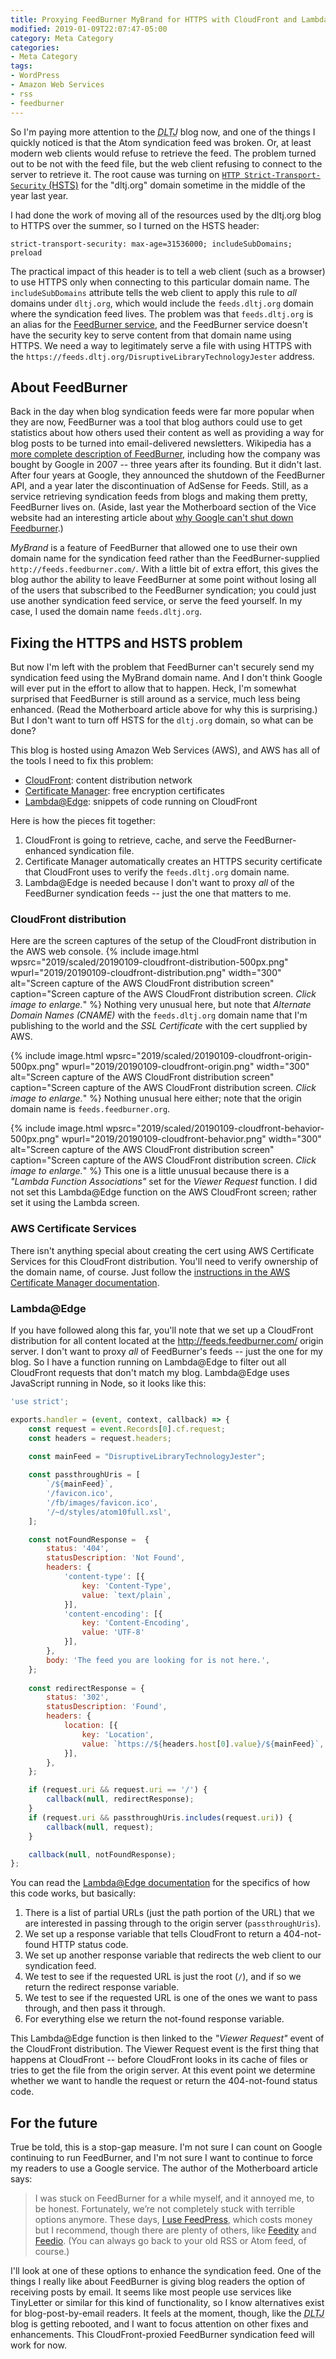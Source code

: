 ```yaml
---
title: Proxying FeedBurner MyBrand for HTTPS with CloudFront and Lambda at Edge
modified: 2019-01-09T22:07:47-05:00
category: Meta Category
categories:
- Meta Category
tags:
- WordPress
- Amazon Web Services
- rss
- feedburner
---
```

So I'm paying more attention to the <i><acronym title="Disruptive Library Technology Jester">DLTJ</acronym></i> blog now, and one of the things I quickly noticed is that the Atom syndication feed was broken.
Or, at least modern web clients would refuse to retrieve the feed.
The problem turned out to be not with the feed file, but the web client refusing to connect to the server to retrieve it.
The root cause was turning on [`HTTP Strict-Transport-Security` (HSTS)](https://developer.mozilla.org/en-US/docs/Web/HTTP/Headers/Strict-Transport-Security) for the "dltj.org" domain sometime in the middle of the year last year.

I had done the work of moving all of the resources used by the dltj.org blog to HTTPS over the summer, so I turned on the HSTS header:

```plaintext
strict-transport-security: max-age=31536000; includeSubDomains; preload
```

The practical impact of this header is to tell a web client (such as a browser) to use HTTPS only when connecting to this particular domain name.
The `includeSubDomains` attribute tells the web client to apply this rule to _all_ domains under `dltj.org`, which would include the `feeds.dltj.org` domain where the syndication feed lives.
The problem was that `feeds.dltj.org` is an alias for the [FeedBurner service](https://feedburner.google.com/), and the FeedBurner service doesn't have the security key to serve content from that domain name using HTTPS.
We need a way to legitimately serve a file with using HTTPS with the `https://feeds.dltj.org/DisruptiveLibraryTechnologyJester` address.

## About FeedBurner
Back in the day when blog syndication feeds were far more popular when they are now, FeedBurner was a tool that blog authors could use to get statistics about how others used their content as well as providing a way for blog posts to be turned into email-delivered newsletters.
Wikipedia has a [more complete description of FeedBurner](https://en.wikipedia.org/wiki/FeedBurner), including how the company was bought by Google in 2007 -- three years after its founding.
But it didn't last.
After four years at Google, they announced the shutdown of the FeedBurner API, and a year later the discontinuation of AdSense for Feeds.
Still, as a service retrieving syndication feeds from blogs and making them pretty, FeedBurner lives on.
(Aside, last year the Motherboard section of the Vice website had an interesting article about [why Google can't shut down Feedburner](https://motherboard.vice.com/en_us/article/ywqz4x/googles-forgotten-service-how-feedburner-became-a-zombie).)

*_MyBrand_* is a feature of FeedBurner that allowed one to use their own domain name for the syndication feed rather than the FeedBurner-supplied `http://feeds.feedburner.com/`.
With a little bit of extra effort, this gives the blog author the ability to leave FeedBurner at some point without losing all of the users that subscribed to the FeedBurner syndication; you could just use another syndication feed service, or serve the feed yourself.
In my case, I used the domain name `feeds.dltj.org`.

## Fixing the HTTPS and HSTS problem
But now I'm left with the problem that FeedBurner can't securely send my syndication feed using the MyBrand domain name.
And I don't think Google will ever put in the effort to allow that to happen.
Heck, I'm somewhat surprised that FeedBurner is still around as a service, much less being enhanced.
(Read the Motherboard article above for why this is surprising.)
But I don't want to turn off HSTS for the `dltj.org` domain, so what can be done?

This blog is hosted using Amazon Web Services (AWS), and AWS has all of the tools I need to fix this problem:

* [CloudFront](https://aws.amazon.com/cloudfront/): content distribution network
* [Certificate Manager](https://docs.aws.amazon.com/acm/latest/userguide/acm-overview.html): free encryption certificates
* [Lambda@Edge](https://docs.aws.amazon.com/lambda/latest/dg/lambda-edge.html): snippets of code running on CloudFront

Here is how the pieces fit together:

1. CloudFront is going to retrieve, cache, and serve the FeedBurner-enhanced syndication file.
2. Certificate Manager automatically creates an HTTPS security certificate that CloudFront uses to verify the `feeds.dltj.org` domain name.
3. Lambda@Edge is needed because I don't want to proxy _all_ of the FeedBurner syndication feeds -- just the one that matters to me.

### CloudFront distribution
Here are the screen captures of the setup of the CloudFront distribution in the AWS web console.
{% include image.html
    wpsrc="2019/scaled/20190109-cloudfront-distribution-500px.png"
    wpurl="2019/20190109-cloudfront-distribution.png"
    width="300"
    alt="Screen capture of the AWS CloudFront distribution screen"
    caption="Screen capture of the AWS CloudFront distribution screen. <i>Click image to enlarge.</i>"
%}
Nothing very unusual here, but note that _Alternate Domain Names (CNAME)_ with the `feeds.dltj.org` domain name that I'm publishing to the world and the _SSL Certificate_ with the cert supplied by AWS.

{% include image.html
    wpsrc="2019/scaled/20190109-cloudfront-origin-500px.png"
    wpurl="2019/20190109-cloudfront-origin.png"
    width="300"
    alt="Screen capture of the AWS CloudFront distribution screen"
    caption="Screen capture of the AWS CloudFront distribution screen. <i>Click image to enlarge.</i>"
%}
Nothing unusual here either; note that the origin domain name is `feeds.feedburner.org`.

{% include image.html
    wpsrc="2019/scaled/20190109-cloudfront-behavior-500px.png"
    wpurl="2019/20190109-cloudfront-behavior.png"
    width="300"
    alt="Screen capture of the AWS CloudFront distribution screen"
    caption="Screen capture of the AWS CloudFront distribution screen. <i>Click image to enlarge.</i>"
%}
This one is a little unusual because there is a _"Lambda Function Associations"_ set for the _Viewer Request_ function.
I did not set this Lambda@Edge function on the AWS CloudFront screen; rather set it using the Lambda screen.

### AWS Certificate Services
There isn't anything special about creating the cert using AWS Certificate Services for this CloudFront distribution.
You'll need to verify ownership of the domain name, of course.
Just follow the [instructions in the AWS Certificate Manager documentation](https://docs.aws.amazon.com/acm/latest/userguide/acm-services.html).

### Lambda@Edge
If you have followed along this far, you'll note that we set up a CloudFront distribution for all content located at the http://feeds.feedburner.com/ origin server.
I don't want to proxy _all_ of FeedBurner's feeds -- just the one for my blog.
So I have a function running on Lambda@Edge to filter out all CloudFront requests that don't match my blog.
Lambda@Edge uses JavaScript running in Node, so it looks like this:

```javascript
'use strict';

exports.handler = (event, context, callback) => {
    const request = event.Records[0].cf.request;
    const headers = request.headers;

    const mainFeed = "DisruptiveLibraryTechnologyJester";
    
    const passthroughUris = [
        `/${mainFeed}`,
        '/favicon.ico',
        '/fb/images/favicon.ico',
        '/~d/styles/atom10full.xsl',
    ];

    const notFoundResponse =  {
        status: '404',
        statusDescription: 'Not Found',
        headers: {
            'content-type': [{
                key: 'Content-Type',
                value: `text/plain`,
            }],
            'content-encoding': [{
                key: 'Content-Encoding',
                value: 'UTF-8'
            }],
        },
        body: 'The feed you are looking for is not here.',
    };
    
    const redirectResponse = {
        status: '302',
        statusDescription: 'Found',
        headers: {
            location: [{
                key: 'Location',
                value: `https://${headers.host[0].value}/${mainFeed}`,
            }],
        },
    };

    if (request.uri && request.uri == '/') {
        callback(null, redirectResponse);
    }
    if (request.uri && passthroughUris.includes(request.uri)) {
        callback(null, request);
    }

    callback(null, notFoundResponse);
};
```

You can read the [Lambda@Edge documentation](https://docs.aws.amazon.com/lambda/latest/dg/lambda-edge.html) for the specifics of how this code works, but basically:
1. There is a list of partial URLs (just the path portion of the URL) that we are interested in passing through to the origin server (`passthroughUris`).
1. We set up a response variable that tells CloudFront to return a 404-not-found HTTP status code.
1. We set up another response variable that redirects the web client to our syndication feed.
1. We test to see if the requested URL is just the root (`/`), and if so we return the redirect response variable.
1. We test to see if the requested URL is one of the ones we want to pass through, and then pass it through.
1. For everything else we return the not-found response variable.

This Lambda@Edge function is then linked to the _"Viewer Request"_ event of the CloudFront distribution.
The Viewer Request event is the first thing that happens at CloudFront -- before CloudFront looks in its cache of files or tries to get the file from the origin server.
At this event point we determine whether we want to handle the request or return the 404-not-found status code.

## For the future
True be told, this is a stop-gap measure.
I'm not sure I can count on Google continuing to run FeedBurner, and I'm not sure I want to continue to force my readers to use a Google service.
The author of the Motherboard article says:
> I was stuck on FeedBurner for a while myself, and it annoyed me, to be honest. Fortunately, we’re not completely stuck with terrible options anymore. These days, [I use FeedPress](https://feed.press/), which costs money but I recommend, though there are plenty of others, like [Feedity](https://feedity.com/) and [Feedio](http://www.feedio.co/). (You can always go back to your old RSS or Atom feed, of course.)

I'll look at one of these options to enhance the syndication feed.
One of the things I really like about FeedBurner is giving blog readers the option of receiving posts by email.
It seems like most people use services like TinyLetter or similar for this kind of functionality, so I know alternatives exist for blog-post-by-email readers.
It feels at the moment, though, like the <i><acronym title="Disruptive Library Technology Jester">DLTJ</acronym></i> blog is getting rebooted, and I want to focus attention on other fixes and enhancements.
This CloudFront-proxied FeedBurner syndication feed will work for now.